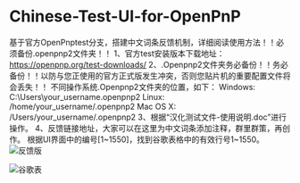 # Chinese-Test-UI-for-OpenPnP
基于官方OpenPnptest分支，搭建中文词条反馈机制，详细阅读使用方法！！必须备份.openpnp2文件夹！！
1、官方test安装版本下载地址：https://openpnp.org/test-downloads/
2、.Openpnp2文件夹务必备份！！务必备份！！以防与您正使用的官方正式版发生冲突，否则您贴片机的重要配置文件将会丢失！！
不同操作系统.Openpnp2文件夹的位置，如下：
Windows: C:\Users\your_username.openpnp2
Linux: /home/your_username/.openpnp2
Mac OS X: /Users/your_username/.openpnp2
3、根据“汉化测试文件-使用说明.doc”进行操作。
4、反馈链接地址，大家可以在这里为中文词条添加注释，群里群策，再创作。
   根据UI界面中的编号[1~1550]，找到谷歌表格中的有效行号1~1550。
   ![反馈版](https://user-images.githubusercontent.com/100401206/222309003-bdea6ef9-c12f-448f-9785-365cc47dce00.jpg)
   
   ![谷歌表](https://user-images.githubusercontent.com/100401206/222309482-d29457a7-adab-4f10-bd22-47ef69362523.png)
